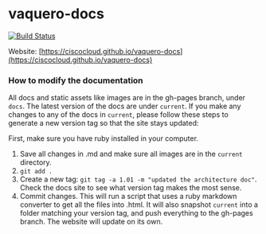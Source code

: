 # vaquero-docs
[![Build Status](https://drone.projectshipped.io/api/badges/CiscoCloud/vaquero-docs/status.svg)](https://drone.projectshipped.io/CiscoCloud/vaquero-docs)

Website: [https://ciscocloud.github.io/vaquero-docs](https://ciscocloud.github.io/vaquero-docs)


### How to modify the documentation
All docs and static assets like images are in the gh-pages branch, under `docs`.
The latest version of the docs are under `current`. If you make any changes to any of the docs
in `current`, please follow these steps to generate a new version tag so that the site stays updated:

First, make sure you have ruby installed in your computer.

1. Save all changes in .md and make sure all images are in the `current` directory.
2. `git add .`
3. Create a new tag: `git tag -a 1.01 -m "updated the architecture doc"`. Check the docs site to see what version tag makes the most sense.
4. Commit changes. This will run a script that uses a ruby markdown converter to get all the files into .html. It will also snapshot `current` into a folder matching your version tag, and push everything to the gh-pages branch. The website will update on its own.
